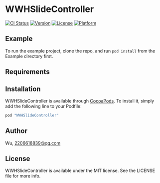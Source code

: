 # WWHSlideController

[![CI Status](http://img.shields.io/travis/Wu/WWHSlideController.svg?style=flat)](https://travis-ci.org/Wu/WWHSlideController)
[![Version](https://img.shields.io/cocoapods/v/WWHSlideController.svg?style=flat)](http://cocoapods.org/pods/WWHSlideController)
[![License](https://img.shields.io/cocoapods/l/WWHSlideController.svg?style=flat)](http://cocoapods.org/pods/WWHSlideController)
[![Platform](https://img.shields.io/cocoapods/p/WWHSlideController.svg?style=flat)](http://cocoapods.org/pods/WWHSlideController)

## Example

To run the example project, clone the repo, and run `pod install` from the Example directory first.

## Requirements

## Installation

WWHSlideController is available through [CocoaPods](http://cocoapods.org). To install
it, simply add the following line to your Podfile:

```ruby
pod "WWHSlideController"
```

## Author

Wu, 2206618839@qq.com

## License

WWHSlideController is available under the MIT license. See the LICENSE file for more info.
